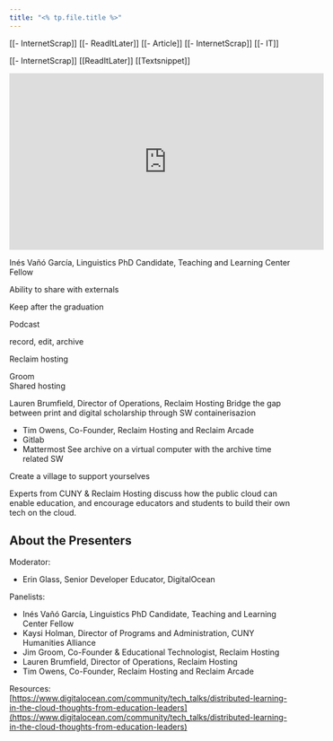 ```yaml
---
title: "<% tp.file.title %>"
---
```

[[- InternetScrap]] [[- ReadItLater]] [[- Article]] [[- InternetScrap]] [[- IT]]

[[- InternetScrap]]
[[ReadItLater]] [[Textsnippet]]

<iframe title="Distributed Learning in the Cloud – Thoughts from Education Leaders" src="https://bava.tv/videos/embed/3563194d-1406-4e8f-b4ba-cd0abad1fe83" allowfullscreen="" sandbox="allow-same-origin allow-scripts allow-popups" width="560" height="315" frameborder="0"></iframe>

Inés Vañó García, Linguistics PhD Candidate, Teaching and Learning Center Fellow

Ability to share with externals

Keep after the graduation

Podcast

record, edit, archive

Reclaim hosting
 
Groom   
Shared hosting

Lauren Brumfield, Director of Operations, Reclaim Hosting
Bridge the gap between print and digital scholarship through SW containerisazion


-   Tim Owens, Co-Founder, Reclaim Hosting and Reclaim Arcade
- Gitlab
- Mattermost
See archive on a virtual computer with the archive time related SW

Create a village to support yourselves




Experts from CUNY & Reclaim Hosting discuss how the public cloud can enable education, and encourage educators and students to build their own tech on the cloud.

## About the Presenters  
Moderator:

-   Erin Glass, Senior Developer Educator, DigitalOcean

Panelists:

-   Inés Vañó García, Linguistics PhD Candidate, Teaching and Learning Center Fellow
-   Kaysi Holman, Director of Programs and Administration, CUNY Humanities Alliance
-   Jim Groom, Co-Founder & Educational Technologist, Reclaim Hosting
-   Lauren Brumfield, Director of Operations, Reclaim Hosting
-   Tim Owens, Co-Founder, Reclaim Hosting and Reclaim Arcade

Resources: [https://www.digitalocean.com/community/tech_talks/distributed-learning-in-the-cloud-thoughts-from-education-leaders](https://www.digitalocean.com/community/tech_talks/distributed-learning-in-the-cloud-thoughts-from-education-leaders)